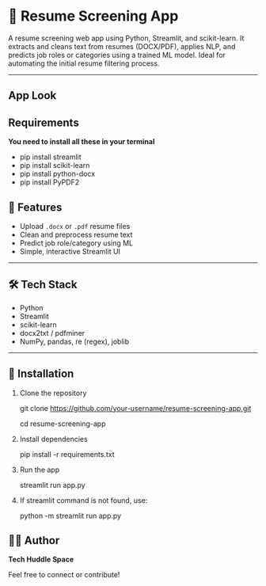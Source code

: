# 🧠 Resume Screening App

A resume screening web app using Python, Streamlit, and scikit-learn. It extracts and cleans text from resumes (DOCX/PDF), applies NLP, and predicts job roles or categories using a trained ML model. Ideal for automating the initial resume filtering process.

---
## App Look


## Requirements
 **You need to install all these in your terminal**

- pip install streamlit
- pip install scikit-learn
- pip install python-docx
- pip install PyPDF2

## 🚀 Features

- Upload `.docx` or `.pdf` resume files
- Clean and preprocess resume text
- Predict job role/category using ML
- Simple, interactive Streamlit UI

---

## 🛠️ Tech Stack

- Python
- Streamlit
- scikit-learn
- docx2txt / pdfminer
- NumPy, pandas, re (regex), joblib

---

## 🔧 Installation

1. Clone the repository
   
    git clone https://github.com/your-username/resume-screening-app.git

    cd resume-screening-app

2. Install dependencies

    pip install -r requirements.txt

3. Run the app
                                                                                                                          
    streamlit run app.py

4. If streamlit command is not found, use:
   
    python -m streamlit run app.py

## 👨‍💻 Author

**Tech Huddle Space**

Feel free to connect or contribute!
